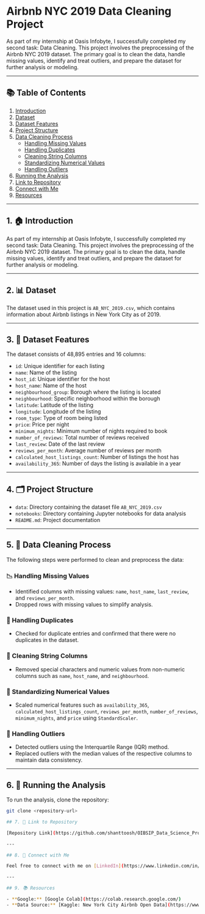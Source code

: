 
#  Airbnb NYC 2019 Data Cleaning Project

As part of my internship at Oasis Infobyte, I successfully completed my second task: Data Cleaning. This project involves the preprocessing of the Airbnb NYC 2019 dataset. The primary goal is to clean the data, handle missing values, identify and treat outliers, and prepare the dataset for further analysis or modeling.

---

## 📚 Table of Contents

1. [Introduction](#-introduction)
2. [Dataset](#-dataset)
3. [Dataset Features](#-dataset-features)
4. [Project Structure](#-project-structure)
5. [Data Cleaning Process](#-data-cleaning-process)
   - [Handling Missing Values](#-handling-missing-values)
   - [Handling Duplicates](#-handling-duplicates)
   - [Cleaning String Columns](#-cleaning-string-columns)
   - [Standardizing Numerical Values](#-standardizing-numerical-values)
   - [Handling Outliers](#-handling-outliers)
6. [Running the Analysis](#-running-the-analysis)
7. [Link to Repository](#-link-to-repository)
8. [Connect with Me](#-connect-with-me)
9. [Resources](#-resources)

---

## 1. 🏠 Introduction

As part of my internship at Oasis Infobyte, I successfully completed my second task: Data Cleaning. This project involves the preprocessing of the Airbnb NYC 2019 dataset. The primary goal is to clean the data, handle missing values, identify and treat outliers, and prepare the dataset for further analysis or modeling.

---

## 2. 📊 Dataset

The dataset used in this project is `AB_NYC_2019.csv`, which contains information about Airbnb listings in New York City as of 2019.

---

## 3. 📑 Dataset Features

The dataset consists of 48,895 entries and 16 columns:

- `id`: Unique identifier for each listing
- `name`: Name of the listing
- `host_id`: Unique identifier for the host
- `host_name`: Name of the host
- `neighbourhood_group`: Borough where the listing is located
- `neighbourhood`: Specific neighborhood within the borough
- `latitude`: Latitude of the listing
- `longitude`: Longitude of the listing
- `room_type`: Type of room being listed
- `price`: Price per night
- `minimum_nights`: Minimum number of nights required to book
- `number_of_reviews`: Total number of reviews received
- `last_review`: Date of the last review
- `reviews_per_month`: Average number of reviews per month
- `calculated_host_listings_count`: Number of listings the host has
- `availability_365`: Number of days the listing is available in a year

---

## 4. 🗂 Project Structure

- `data`: Directory containing the dataset file `AB_NYC_2019.csv`
- `notebooks`: Directory containing Jupyter notebooks for data analysis
- `README.md`: Project documentation

---

## 5. 🧹 Data Cleaning Process

The following steps were performed to clean and preprocess the data:

### 📉 Handling Missing Values

- Identified columns with missing values: `name`, `host_name`, `last_review`, and `reviews_per_month`.
- Dropped rows with missing values to simplify analysis.

### 🔄 Handling Duplicates

- Checked for duplicate entries and confirmed that there were no duplicates in the dataset.

### 🧽 Cleaning String Columns

- Removed special characters and numeric values from non-numeric columns such as `name`, `host_name`, and `neighbourhood`.

### 🔢 Standardizing Numerical Values

- Scaled numerical features such as `availability_365`, `calculated_host_listings_count`, `reviews_per_month`, `number_of_reviews`, `minimum_nights`, and `price` using `StandardScaler`.

### 📏 Handling Outliers

- Detected outliers using the Interquartile Range (IQR) method.
- Replaced outliers with the median values of the respective columns to maintain data consistency.

---

## 6. 🚀 Running the Analysis

To run the analysis, clone the repository:

```bash
git clone <repository-url>

## 7. 📌 Link to Repository

[Repository Link](https://github.com/shanttoosh/OIBSIP_Data_Science_Projects/tree/main/OIBSIP_Task_1)

---

## 8. 🤝 Connect with Me

Feel free to connect with me on [LinkedIn](https://www.linkedin.com/in/shanttoosh-v-470484289/) and follow my journey in data analytics and visualization!

---

## 9. 📚 Resources

- **Google:** [Google Colab](https://colab.research.google.com/)
- **Data Source:** [Kaggle: New York City Airbnb Open Data](https://www.kaggle.com/datasets/dgomonov/new-york-city-airbnb-open-data)





   
